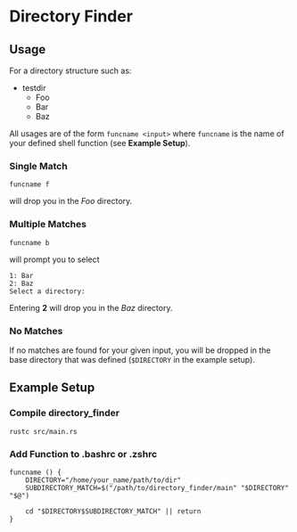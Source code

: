 # Directory Finder

## Usage

For a directory structure such as:
- testdir
    - Foo
    - Bar
    - Baz

All usages are of the form `funcname <input>` where `funcname` is the name of your defined shell function (see **Example Setup**).

### Single Match
```shell
funcname f
```
will drop you in the *Foo* directory.

### Multiple Matches
```shell
funcname b
```
will prompt you to select 
```shell
1: Bar
2: Baz
Select a directory:
```
Entering **2** will drop you in the *Baz* directory.

### No Matches
If no matches are found for your given input, you will be dropped in the base directory that was defined (`$DIRECTORY` in the example setup).

## Example Setup
### Compile **directory_finder**

``` shell
rustc src/main.rs
```

### Add Function to .bashrc or .zshrc

``` shell
funcname () {
    DIRECTORY="/home/your_name/path/to/dir"
    SUBDIRECTORY_MATCH=$("/path/to/directory_finder/main" "$DIRECTORY" "$@")

    cd "$DIRECTORY$SUBDIRECTORY_MATCH" || return 
}
```
